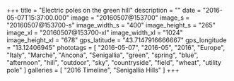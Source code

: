 +++
title = "Electric poles on the green hill"
description = ""
date = "2016-05-07T15:37:00.000"
image = "20160507@153700"
image_s = "20160507@153700-s"
image_width_s = "400"
image_height_s = "265"
image_xl = "20160507@153700-xl"
image_width_xl = "1024"
image_height_xl = "678"
gps_latitude = "43.7147916666667"
gps_longitude = "13.12406945"
phototags = [ "2016-05-07", "2016-05", "2016", "Europe", "Italy", "Marche", "Ancona", "Senigallia", "green", "spring", "blue", "afternoon", "hill", "outdoor", "sky", "countryside", "field", "wheat", "utility pole" ]
galleries = [ "2016 Timeline", "Senigallia Hills" ]
+++

